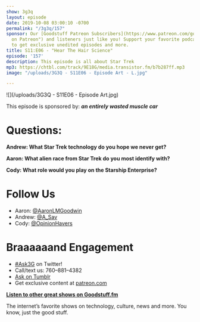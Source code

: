 ```yaml
---
show: 3g3q
layout: episode
date: 2019-10-08 03:00:10 -0700
permalink: "/3g3q/157"
sponsor: Our [Goodstuff Patreon Subscribers](https://www.patreon.com/goodstuff "Goodstuff
  on Patreon") and listeners just like you! Support your favorite podcasts directly
  to get exclusive unedited episodes and more.
title: S11:E06 - "Hear The Hair Science"
episode: '157'
description: This episode is all about Star Trek
mp3: https://chtbl.com/track/9E18G/media.transistor.fm/b7b287ff.mp3
image: "/uploads/3G3Q - S11E06 - Episode Art - L.jpg"

---
```

![](/uploads/3G3Q - S11E06 - Episode Art.jpg)

This episode is sponsored by: **_an entirely wasted muscle car_**

# Questions:

**Andrew: What Star Trek technology do you hope we never get?**

**Aaron: What alien race from Star Trek do you most identify with?**

**Cody: What role would you play on the Starship Enterprise?**

# Follow Us

* Aaron: [@AaronLMGoodwin](http://twitter.com/aaronlmgoodwin)
* Andrew: [@A_Sav](http://twitter.com/a_sav)
* Cody: [@OpinionHavers](https://twitter.com/opinionhavers)

# Braaaaaand Engagement

* [#Ask3G](http://twitter.com/) on Twitter!
* Call/text us: 760–881–4382
* [Ask on Tumblr](http://3g3q.co/ask)
* Get exclusive content at [patreon.com](http://www.patreon.com/3g3q)

[**Listen to other great shows on Goodstuff.fm**](http://goodstuff.fm/)

The internet’s favorite shows on technology, culture, news and more. You know, just the good stuff.